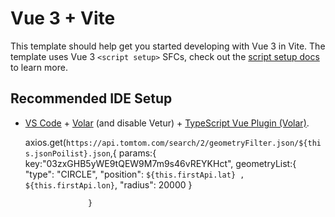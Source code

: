 # Vue 3 + Vite

This template should help get you started developing with Vue 3 in Vite. The template uses Vue 3 `<script setup>` SFCs, check out the [script setup docs](https://v3.vuejs.org/api/sfc-script-setup.html#sfc-script-setup) to learn more.

## Recommended IDE Setup

- [VS Code](https://code.visualstudio.com/) + [Volar](https://marketplace.visualstudio.com/items?itemName=Vue.volar) (and disable Vetur) + [TypeScript Vue Plugin (Volar)](https://marketplace.visualstudio.com/items?itemName=Vue.vscode-typescript-vue-plugin).



   axios.get(`https://api.tomtom.com/search/2/geometryFilter.json/${this.jsonPoilist}.json`,{
                 params:{
                    key:"03zxGHB5yWE9tQEW9M7m9s46vREYKHct",
                    geometryList:{
                         "type": "CIRCLE",
                         "position": `${this.firstApi.lat} , ${this.firstApi.lon}`,
                         "radius": 20000
                    }
                    
                     
                     
                    }
                        